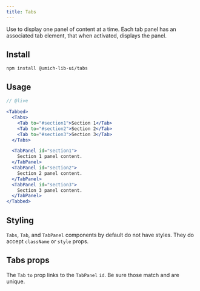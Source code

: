 ```yaml
---
title: Tabs
---
```


<lede>Use to display one panel of content at a time. Each tab panel has an associated tab element, that when activated, displays the panel.</lede>

## Install

```
npm install @umich-lib-ui/tabs
```

## Usage

```jsx
// @live

<Tabbed>
  <Tabs>
    <Tab to="#section1">Section 1</Tab>
    <Tab to="#section2">Section 2</Tab>
    <Tab to="#section3">Section 3</Tab>
  </Tabs>

  <TabPanel id="section1">
    Section 1 panel content.
  </TabPanel>
  <TabPanel id="section2">
    Section 2 panel content.
  </TabPanel>
  <TabPanel id="section3">
    Section 3 panel content.
  </TabPanel>
</Tabbed>
```

## Styling

`Tabs`, `Tab`, and `TabPanel` components by default do not have styles. They do accept `className` or `style` props.

## Tabs props

The `Tab` `to` prop links to the `TabPanel` `id`. Be sure those match and are unique.